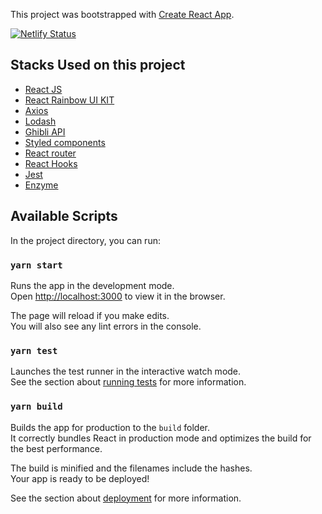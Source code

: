 This project was bootstrapped with [Create React App](https://github.com/facebook/create-react-app).

[![Netlify Status](https://api.netlify.com/api/v1/badges/3455444b-cac5-46d8-8927-c73d29afdb15/deploy-status)](https://app.netlify.com/sites/nyarticles-jauhari/deploys)

## Stacks Used on this project

- [React JS](https://reactjs.org/)
- [React Rainbow UI KIT](https://react-rainbow.io/)
- [Axios](https://github.com/axios/axios)
- [Lodash](https://lodash.com/)
- [Ghibli API](https://ghibliapi.herokuapp.com/#tag/People)
- [Styled components](https://styled-components.com/)
- [React router](https://reactrouter.com/)
- [React Hooks](https://reactjs.org/docs/hooks-overview.html)
- [Jest](https://jestjs.io/)
- [Enzyme](https://enzymejs.github.io/enzyme/)

## Available Scripts

In the project directory, you can run:

### `yarn start`

Runs the app in the development mode.<br />
Open [http://localhost:3000](http://localhost:3000) to view it in the browser.

The page will reload if you make edits.<br />
You will also see any lint errors in the console.

### `yarn test`

Launches the test runner in the interactive watch mode.<br />
See the section about [running tests](https://facebook.github.io/create-react-app/docs/running-tests) for more information.

### `yarn build`

Builds the app for production to the `build` folder.<br />
It correctly bundles React in production mode and optimizes the build for the best performance.

The build is minified and the filenames include the hashes.<br />
Your app is ready to be deployed!

See the section about [deployment](https://facebook.github.io/create-react-app/docs/deployment) for more information.
